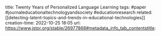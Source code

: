 title: Twenty Years of Personalized Language Learning
tags: #paper #journaleducationaltechnologyandsociety #educationresearch 
related: [[detecting-latent-topics-and-trends-in-educational-technologies]]
creation-time: 2022-10-25 18:05
url: https://www.jstor.org/stable/26977868#metadata_info_tab_contentstitle: 
